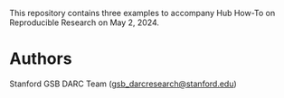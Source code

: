 This repository contains three examples to accompany Hub How-To on Reproducible Research on May 2, 2024.  

# Authors
Stanford GSB DARC Team (gsb_darcresearch@stanford.edu)
